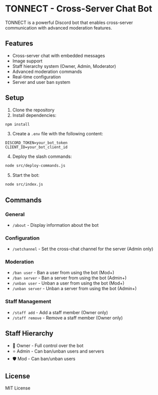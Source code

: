 # TONNECT - Cross-Server Chat Bot

TONNECT is a powerful Discord bot that enables cross-server communication with advanced moderation features.

## Features

- Cross-server chat with embedded messages
- Image support
- Staff hierarchy system (Owner, Admin, Moderator)
- Advanced moderation commands
- Real-time configuration
- Server and user ban system

## Setup

1. Clone the repository
2. Install dependencies:
```bash
npm install
```

3. Create a `.env` file with the following content:
```env
DISCORD_TOKEN=your_bot_token
CLIENT_ID=your_bot_client_id
```

4. Deploy the slash commands:
```bash
node src/deploy-commands.js
```

5. Start the bot:
```bash
node src/index.js
```

## Commands

### General
- `/about` - Display information about the bot

### Configuration
- `/setchannel` - Set the cross-chat channel for the server (Admin only)

### Moderation
- `/ban user` - Ban a user from using the bot (Mod+)
- `/ban server` - Ban a server from using the bot (Admin+)
- `/unban user` - Unban a user from using the bot (Mod+)
- `/unban server` - Unban a server from using the bot (Admin+)

### Staff Management
- `/staff add` - Add a staff member (Owner only)
- `/staff remove` - Remove a staff member (Owner only)

## Staff Hierarchy

- 👑 Owner - Full control over the bot
- ⭐ Admin - Can ban/unban users and servers
- 🛡️ Mod - Can ban/unban users

## License

MIT License
